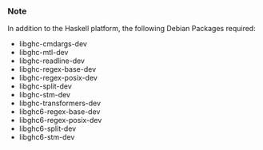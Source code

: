 ### Note

In addition to the Haskell platform, the following Debian Packages required:

* libghc-cmdargs-dev
* libghc-mtl-dev 
* libghc-readline-dev
* libghc-regex-base-dev 
* libghc-regex-posix-dev 
* libghc-split-dev 
* libghc-stm-dev
* libghc-transformers-dev
* libghc6-regex-base-dev 
* libghc6-regex-posix-dev
* libghc6-split-dev
* libghc6-stm-dev         

